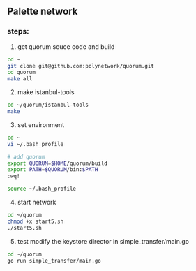 ## Palette network

### steps:
1. get quorum souce code and build
```bash
cd ~
git clone git@github.com:polynetwork/quorum.git
cd quorum 
make all
```

2. make istanbul-tools
```bash
cd ~/quorum/istanbul-tools
make
```

3. set environment
```bash
cd ~
vi ~/.bash_profile

# add quorum
export QUORUM=$HOME/quorum/build
export PATH=$QUORUM/bin:$PATH
:wq!

source ~/.bash_profile
```

4. start network
```bash
cd ~/quorum
chmod +x start5.sh
./start5.sh
```

5. test
modify the keystore director in simple_transfer/main.go

```bash
cd ~/quorum
go run simple_transfer/main.go
```